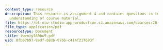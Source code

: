 ```yaml
---
content_type: resource
description: This resource is assignment 4 and contains questions to test students
  understanding of course material.
file: https://ol-ocw-studio-app-production.s3.amazonaws.com/courses/20-180-biological-engineering-programming-spring-2006/8fb07b979edf08db97bbc414f217693f_twenty180hw5.pdf
file_type: application/pdf
resourcetype: Document
title: twenty180hw5.pdf
uid: 8fb07b97-9edf-08db-97bb-c414f217693f
---
```

